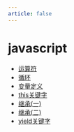 ```yaml
---
article: false
---
```


# javascript

* [运算符](./运算符.md)
* [循环](./循环.md)
* [变量定义](./变量定义.md)
* [this关键字](./this关键字.md)
* [继承(一)](./继承(一).md)
* [继承(二)](./继承(二).md)
* [yield关键字](./yield关键字.md)